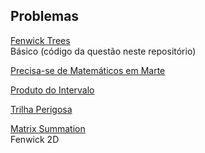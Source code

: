 ## Problemas

[Fenwick Trees][FENTREE]  
Básico (código da questão neste repositório)

[Precisa-se de Matemáticos em Marte][URI1804]

[Produto do Intervalo][URI1301]

[Trilha Perigosa][URI2655]

[Matrix Summation][MATSUM]  
Fenwick 2D

[URI1804]: https://www.urionlinejudge.com.br/judge/pt/problems/view/1804
[FENTREE]: https://www.spoj.com/problems/FENTREE/
[MATSUM]: https://www.spoj.com/problems/MATSUM/
[URI1301]: https://www.urionlinejudge.com.br/judge/pt/problems/view/1301
[URI2655]: https://www.urionlinejudge.com.br/judge/pt/problems/view/2655
